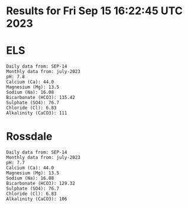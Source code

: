 # Results for Fri Sep 15 16:22:45 UTC 2023
# ELS
```
Daily data from: SEP-14
Monthly data from: july-2023
pH: 7.8
Calcium (Ca): 44.0
Magnesium (Mg): 13.5
Sodium (Na): 16.08
Bicarbonate (HCO3): 135.42
Sulphate (SO4): 76.7
Chloride (Cl): 6.83
Alkalinity (CaCO3): 111
```
# Rossdale
```
Daily data from: SEP-14
Monthly data from: july-2023
pH: 7.7
Calcium (Ca): 44.0
Magnesium (Mg): 13.5
Sodium (Na): 16.08
Bicarbonate (HCO3): 129.32
Sulphate (SO4): 76.7
Chloride (Cl): 6.83
Alkalinity (CaCO3): 106
```
